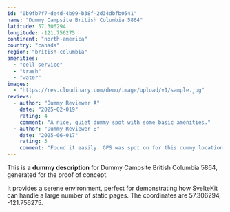 ```yaml
---
id: "0b9fb7f7-de4d-4b99-b38f-2d34dbfb0541"
name: "Dummy Campsite British Columbia 5864"
latitude: 57.306294
longitude: -121.756275
continent: "north-america"
country: "canada"
region: "british-columbia"
amenities:
  - "cell-service"
  - "trash"
  - "water"
images:
  - "https://res.cloudinary.com/demo/image/upload/v1/sample.jpg"
reviews:
  - author: "Dummy Reviewer A"
    date: "2025-02-019"
    rating: 4
    comment: "A nice, quiet dummy spot with some basic amenities."
  - author: "Dummy Reviewer B"
    date: "2025-06-017"
    rating: 3
    comment: "Found it easily. GPS was spot on for this dummy location."
---
```


This is a **dummy description** for Dummy Campsite British Columbia 5864, generated for the proof of concept.

It provides a serene environment, perfect for demonstrating how SvelteKit can handle a large number of static pages. The coordinates are 57.306294, -121.756275.
